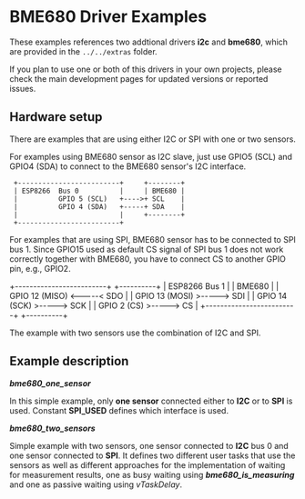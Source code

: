 # BME680 Driver Examples

These examples references two addtional drivers **i2c** and **bme680**, which are provided in the `../../extras` folder.

If you plan to use one or both of this drivers in your own projects, please check the main development pages for updated versions or reported issues.

## Hardware setup

There are examples that are using either I2C or SPI with one or two sensors.

For examples using BME680 sensor as I2C slave, just use GPIO5 (SCL) and GPIO4 (SDA) to connect to the BME680 sensor's I2C interface. 

```
 +-------------------------+     +--------+
 | ESP8266  Bus 0          |     | BME680 |
 |          GPIO 5 (SCL)   +---->+ SCL    |
 |          GPIO 4 (SDA)   +-----+ SDA    |
 |                         |     +--------+
 +-------------------------+
```

For examples that are using SPI, BME680 sensor has to be connected to SPI bus 1.  Since GPIO15 used as default CS signal of SPI bus 1 does not work correctly together with BME680, you have to connect CS to another GPIO pin, e.g., GPIO2.

 +-------------------------+     +----------+
 | ESP8266  Bus 1          |     | BME680   |
 |          GPIO 12 (MISO) <-----< SDO      |
 |          GPIO 13 (MOSI) >-----> SDI      |
 |          GPIO 14 (SCK)  >-----> SCK      |
 |          GPIO 2  (CS)   >-----> CS       |
 +-------------------------+     +----------+

The example with two sensors use the combination of I2C and SPI.

## Example description

__*bme680_one_sensor*__

In this simple example, only **one sensor** connected either to **I2C** or to **SPI** is used. Constant **SPI_USED** defines which interface is used.

__*bme680_two_sensors*__

Simple example with two sensors, one sensor connected to **I2C** bus 0 and one sensor connected to **SPI**. It defines two different user tasks that use the sensors as well as different approaches for the implementation of waiting for measurement results, one as busy waiting using **_bme680_is_measuring_** and one as passive waiting using *vTaskDelay*.
